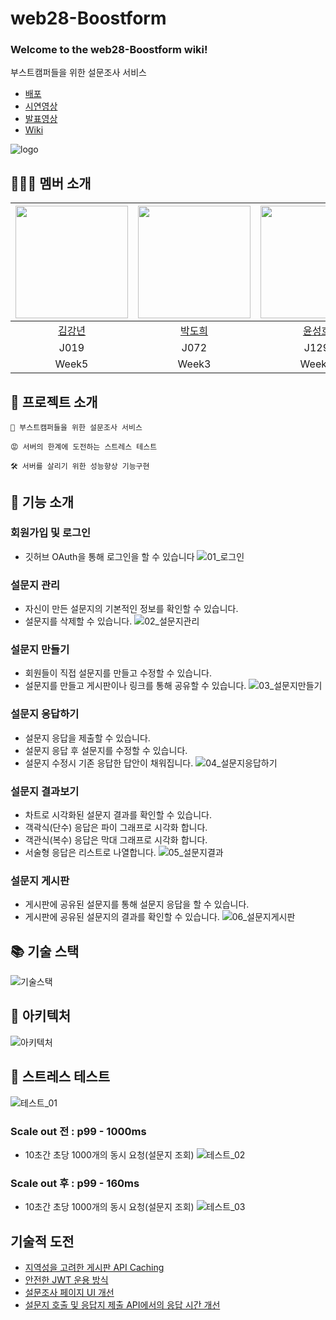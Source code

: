# web28-Boostform

### Welcome to the web28-Boostform wiki!
부스트캠퍼들을 위한 설문조사 서비스

- [배포](https://www.boostform.kro.kr/)
- [시연영상](https://www.youtube.com/watch?v=AfzFikTJCq4)
- [발표영상](https://youtu.be/l9K1ajF5KSw)
- [Wiki](https://github.com/boostcampwm-2022/web28-Boostform/wiki)

![logo](https://user-images.githubusercontent.com/20670685/207753069-eb27836c-22cd-4e24-a896-69c12e4d830d.png)


## 👨‍👧‍👦 멤버 소개

|<img width="180" height="180" src="https://user-images.githubusercontent.com/20670685/207751331-3e1762cd-ebc2-4056-87aa-7e6ab959d666.png" />|<img width="180" height="180" src="https://user-images.githubusercontent.com/20670685/207751329-50816106-0bf1-4776-9932-c7baa42fcec0.png" />|<img width="180" height="180" src="https://user-images.githubusercontent.com/20670685/207751328-4d3f152b-3b63-4240-b791-9ce9ac92579f.jpg" />|<img width="180" height="180" src="https://user-images.githubusercontent.com/20670685/207751305-757353d0-31e5-4861-b958-51c9e179f777.jpg" />|
|:---:|:---:|:---:|:---:|
| [김강년](https://github.com/KangNyeonKim) | [박도희](https://github.com/dohpark) | [윤성호](https://github.com/beepbipbp) | [임현택](https://github.com/gotoERROR00111011) |
| J019 | J072 | J129 | J170 |
| Week5 | Week3 | Week4 | Week2 |

## 📑 프로젝트 소개
```
📑 부스트캠퍼들을 위한 설문조사 서비스
```
```
😡 서버의 한계에 도전하는 스트레스 테스트
```
```
🛠 서버를 살리기 위한 성능향상 기능구현
```

## 🔎 기능 소개

### 회원가입 및 로그인
- 깃허브 OAuth을 통해 로그인을 할 수 있습니다
![01_로그인](https://user-images.githubusercontent.com/20670685/207753378-5bcf00a3-0d25-4003-8d8e-c3405b0e18bd.gif)

### 설문지 관리
- 자신이 만든 설문지의 기본적인 정보를 확인할 수 있습니다.
- 설문지를 삭제할 수 있습니다.
![02_설문지관리](https://user-images.githubusercontent.com/20670685/207753393-31f68232-6117-4e0c-be32-8a6e7e655227.gif)

### 설문지 만들기
- 회원들이 직접 설문지를 만들고 수정할 수 있습니다.
- 설문지를 만들고 게시판이나 링크를 통해 공유할 수 있습니다.
![03_설문지만들기](https://user-images.githubusercontent.com/20670685/207753440-ac5cf7c1-357b-404b-b808-9f108b41a4e2.gif)

### 설문지 응답하기
- 설문지 응답을 제출할 수 있습니다.
- 설문지 응답 후 설문지를 수정할 수 있습니다.
- 설문지 수정시 기존 응답한 답안이 채워집니다.
![04_설문지응답하기](https://user-images.githubusercontent.com/20670685/207753472-78ce1f35-45e1-46ef-8d16-09bb6af24236.gif)

### 설문지 결과보기
- 차트로 시각화된 설문지 결과를 확인할 수 있습니다.
- 객곽식(단수) 응답은 파이 그래프로 시각화 합니다.
- 객관식(복수) 응답은  막대 그래프로 시각화 합니다.
- 서술형 응답은 리스트로 나열합니다.
![05_설문지결과](https://user-images.githubusercontent.com/20670685/207753492-26eecdb0-a32b-476b-b127-5d9e14c7604f.gif)

### 설문지 게시판
- 게시판에 공유된 설문지를 통해 설문지 응답을 할 수 있습니다.
- 게시판에 공유된 설문지의 결과를 확인할 수 있습니다.
![06_설문지게시판](https://user-images.githubusercontent.com/20670685/207753511-8bc9df98-6047-4133-a02a-2abc41c7fbd1.gif)

## 📚 기술 스택
![기술스택](https://user-images.githubusercontent.com/20670685/207753549-71690d73-f9ce-4f42-b4ab-8aa8ddc932e6.png)

## 🧩 아키텍처
![아키텍처](https://user-images.githubusercontent.com/20670685/207753562-6c5a95a9-a0a7-482d-a134-7029fb3f3888.png)

## 💯 스트레스 테스트
![테스트_01](https://user-images.githubusercontent.com/20670685/207753584-7022164c-b217-44f7-89d1-d6bdfc510135.gif)

### Scale out 전 : p99 - 1000ms
- 10초간 초당 1000개의 동시 요청(설문지 조회)
![테스트_02](https://user-images.githubusercontent.com/20670685/207753581-e6a934cb-07bc-4e6a-b12d-c4cede965761.png)

### Scale out 후 : p99 - 160ms
- 10초간 초당 1000개의 동시 요청(설문지 조회)
![테스트_03](https://user-images.githubusercontent.com/20670685/207753579-4046cb0d-6494-4376-ae24-610cc51d46a0.png)

## 기술적 도전
- [지역성을 고려한 게시판 API Caching](https://www.notion.so/boostcamp-wm/API-Caching-2c1ed9612842411aa0b943fb2a388c2b)
- [안전한 JWT 운용 방식](https://www.notion.so/boostcamp-wm/JWT-9057870476494bb98abc13dbe91fa6c4)
- [설문조사 페이지 UI 개선](https://www.notion.so/boostcamp-wm/UI-a027a88016774afcad7a831121ac973f)
- [설문지 호출 및 응답지 제출 API에서의 응답 시간 개선](https://www.notion.so/boostcamp-wm/API-897a1c33b9744362804e50c6075960fd)
